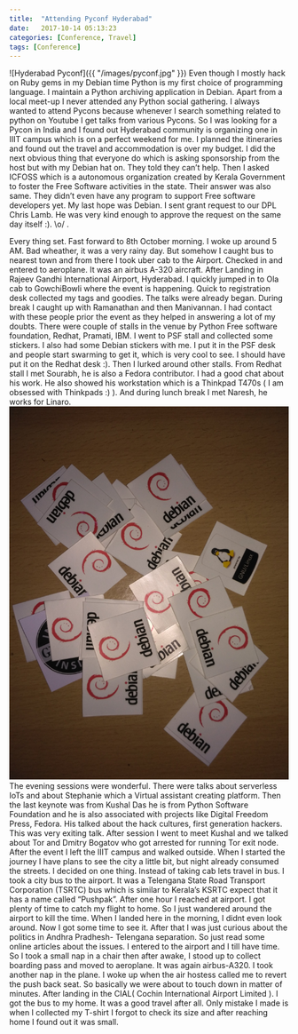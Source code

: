 ```yaml
---
title:  "Attending Pyconf Hyderabad"
date:   2017-10-14 05:13:23
categories: [Conference, Travel]
tags: [Conference]
---
```

![Hyderabad Pyconf]({{ "/images/pyconf.jpg" }})
Even though I mostly hack on Ruby gems in my Debian time Python is my first choice of programming language. I maintain a Python archiving application in Debian. Apart from a local meet-up I never attended any Python social gathering. I always wanted to attend Pycons because whenever I search something related to python on Youtube I get talks from various Pycons. So I was looking for a Pycon in India and I found out Hyderabad community is organizing one in IIIT campus which is on a perfect weekend for me. I planned the itineraries and found out the travel and accommodation is over my budget. I did the next obvious thing that everyone do which is asking sponsorship from the host but with my Debian hat on. They told they can’t help. Then I asked ICFOSS which is a autonomous organization created by Kerala Government to foster the Free Software activities in the state. Their answer was also same. They didn’t even have any program to support Free software developers yet. My last hope was Debian. I sent grant request to our DPL Chris Lamb. He was very kind enough to approve the request on the same day itself :). \o/ .


Every thing set. Fast forward to 8th October morning. I woke up around 5 AM. Bad wheather, it was a very rainy day. But somehow I caught bus to nearest town and from there I took uber cab to the Airport. Checked in and entered to aeroplane. It was an airbus A-320 aircraft. 
After Landing in Rajeev Gandhi International Airport, Hyderabad. I quickly jumped in to Ola cab to GowchiBowli where the event is happening. Quick to registration desk collected my tags and goodies. The talks were already began. During break I caught up with Ramanathan and then Manivannan. I had contact with these people prior the event as they helped in answering a lot of my doubts. There were couple of stalls in the venue by Python Free software foundation, Redhat, Pramati, IBM. I went to PSF stall and collected some stickers. I also had some Debian stickers with me. I put it in the PSF desk and people start swarming to get it, which is very cool to see. I should have put it on the Redhat desk :). Then I lurked around other stalls. From Redhat stall I met Sourabh, he is also a Fedora contributor. I had a good chat about his work. He also showed his workstation which is a Thinkpad T470s ( I am obsessed with Thinkpads :) ). And during lunch break I met Naresh, he works for Linaro.
![Hyderabad Pyconf](/images/stickers.jpg)
The evening sessions were wonderful. There were talks about serverless IoTs and about Stephanie which a Virtual assistant creating platform.
Then the last keynote was from Kushal Das he is from Python Software Foundation and he is also associated with projects like Digital Freedom Press, Fedora. His talked about the hack cultures, first generation hackers. This was very exiting talk. After session I went to meet Kushal and we talked about Tor and Dmitry Bogatov who got arrested for running Tor exit node. 
After the event I left the IIIT campus and walked outside. When I started the journey I have plans to see the city a little bit, but night already consumed the streets. I decided  on one thing. Instead of taking cab lets travel in bus. I took a city bus to the airport. It was a Telengana State Road Transport Corporation (TSRTC) bus which is similar to Kerala’s KSRTC expect that it has a name called “Pushpak”. After one hour I reached at airport.  I got plenty of time to catch my flight to home. So I just wandered around the airport to kill the time. When I landed here in the morning, I didnt even look around. Now I got some time to see it. After that I was just curious about the  politics in Andhra Pradhesh- Telengana separation. So just read some online articles about the issues. 
I entered to the airport and I till have time. So I took a small nap in a chair then after awake, I stood up to collect boarding pass and moved to aeroplane. It was again airbus-A320.  I took another nap in the plane. I woke up when the air hostess called me to revert the push back seat. So basically we were about to touch down in matter of minutes. After landing in the CIAL( Cochin International Airport Limited ). I got the bus to my home. It was a good travel after all. Only mistake I made is when I collected my T-shirt I forgot to check its size and after reaching home I found out it was small. 
